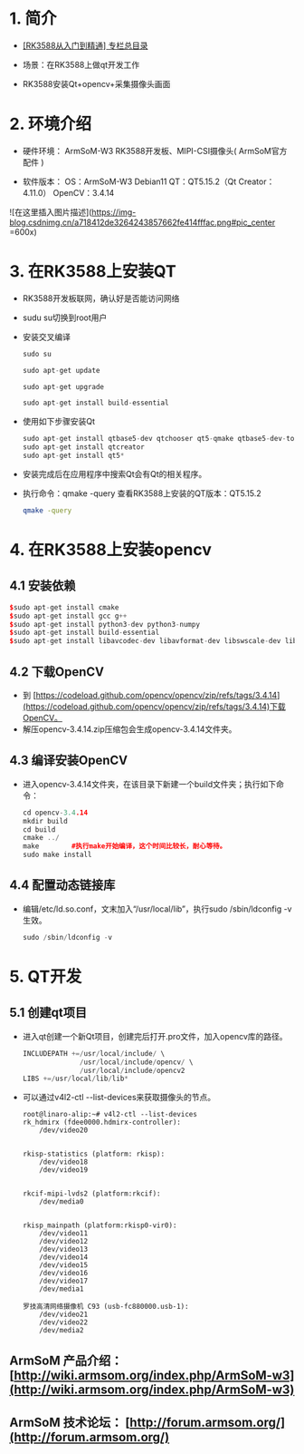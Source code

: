 # 1. 简介
- [[RK3588从入门到精通] 专栏总目录](https://blog.csdn.net/nb124667390/article/details/130725546)

- 场景：在RK3588上做qt开发工作

- RK3588安装Qt+opencv+采集摄像头画面

# 2. 环境介绍


- 硬件环境：
ArmSoM-W3 RK3588开发板、MIPI-CSI摄像头( ArmSoM官方配件 )

- 软件版本：
OS：ArmSoM-W3 Debian11
QT：QT5.15.2（Qt Creator：4.11.0）
OpenCV：3.4.14

![在这里插入图片描述](https://img-blog.csdnimg.cn/a718412de3264243857662fe414fffac.png#pic_center =600x)

# 3. 在RK3588上安装QT
- RK3588开发板联网，确认好是否能访问网络
- sudu su切换到root用户
- 安装交叉编译
	```cpp
	sudo su
	
	sudo apt-get update
	
	sudo apt-get upgrade
	
	sudo apt-get install build-essential
	```

- 使用如下步骤安装Qt

	```cpp
	sudo apt-get install qtbase5-dev qtchooser qt5-qmake qtbase5-dev-tools
	sudo apt-get install qtcreator
	sudo apt-get install qt5*
	```
- 安装完成后在应用程序中搜索Qt会有Qt的相关程序。
- 执行命令：qmake -query 查看RK3588上安装的QT版本：QT5.15.2

	```bash
	qmake -query
	```

# 4. 在RK3588上安装opencv

## 4.1 安装依赖

```cpp
$sudo apt-get install cmake
$sudo apt-get install gcc g++
$sudo apt-get install python3-dev python3-numpy
$sudo apt-get install build-essential
$sudo apt-get install libavcodec-dev libavformat-dev libswscale-dev libgstreamer-plugins-base1.0-dev libgstreamer1.0-dev libv4l-dev libxvidcore-dev libx264-dev libatlas-base-dev gfortran libgtk2.0-dev libjpeg-dev libpng-dev
```
## 4.2 下载OpenCV
- 到 [https://codeload.github.com/opencv/opencv/zip/refs/tags/3.4.14](https://codeload.github.com/opencv/opencv/zip/refs/tags/3.4.14)下载OpenCV。
- 解压opencv-3.4.14.zip压缩包会生成opencv-3.4.14文件夹。

## 4.3 编译安装OpenCV
- 进入opencv-3.4.14文件夹，在该目录下新建一个build文件夹；执行如下命令：

	```cpp
	cd opencv-3.4.14
	mkdir build
	cd build 
	cmake ../
	make		#执行make开始编译，这个时间比较长，耐心等待。 
	sudo make install
	```

## 4.4 配置动态链接库
- 编辑/etc/ld.so.conf，文末加入“/usr/local/lib”，执行sudo /sbin/ldconfig -v生效。
	```cpp
	sudo /sbin/ldconfig -v
	```



# 5. QT开发
## 5.1 创建qt项目
- 进入qt创建一个新Qt项目，创建完后打开.pro文件，加入opencv库的路径。

	```cpp
	INCLUDEPATH +=/usr/local/include/ \
	              /usr/local/include/opencv/ \
	              /usr/local/include/opencv2
	LIBS +=/usr/local/lib/lib*
	```
- 可以通过v4l2-ctl --list-devices来获取摄像头的节点。
	```
	root@linaro-alip:~# v4l2-ctl --list-devices
	rk_hdmirx (fdee0000.hdmirx-controller):
	    /dev/video20
	
	
	rkisp-statistics (platform: rkisp):
	    /dev/video18
	    /dev/video19
	
	
	rkcif-mipi-lvds2 (platform:rkcif):
	    /dev/media0
	
	
	rkisp_mainpath (platform:rkisp0-vir0):
	    /dev/video11
	    /dev/video12
	    /dev/video13
	    /dev/video14
	    /dev/video15
	    /dev/video16
	    /dev/video17
	    /dev/media1
	
	罗技高清网络摄像机 C93 (usb-fc880000.usb-1):
	    /dev/video21
	    /dev/video22
	    /dev/media2
	```
## ArmSoM 产品介绍： [http://wiki.armsom.org/index.php/ArmSoM-w3](http://wiki.armsom.org/index.php/ArmSoM-w3)
## ArmSoM 技术论坛： [http://forum.armsom.org/](http://forum.armsom.org/)
